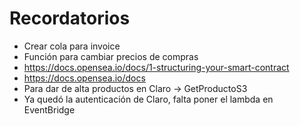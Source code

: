 # Recordatorios

- Crear cola para invoice
- Función para cambiar precios de compras
- https://docs.opensea.io/docs/1-structuring-your-smart-contract
- https://docs.opensea.io/docs
- Para dar de alta productos en Claro -> GetProductoS3
- Ya quedó la autenticación de Claro, falta poner el lambda en EventBridge

